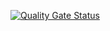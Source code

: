 [![Quality Gate Status](https://sonarcloud.io/api/project_badges/measure?project=Starsaddict_Web_M1_Projet_Groupe2&metric=alert_status&token=557cbc8eb238aa4055c85375205fae7521e90d9e)](https://sonarcloud.io/summary/new_code?id=Starsaddict_Web_M1_Projet_Groupe2)
